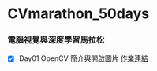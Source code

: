 # CVmarathon_50days
### 電腦視覺與深度學習馬拉松


- [x] Day01 OpenCV 簡介與開啟圖片 [作業連結](https://github.com/a227799770055/CVmarathon_50days/blob/main/D1/Day01.ipynb)
